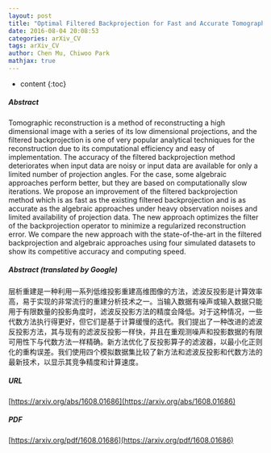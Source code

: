 ```yaml
---
layout: post
title: "Optimal Filtered Backprojection for Fast and Accurate Tomography Reconstruction"
date: 2016-08-04 20:08:53
categories: arXiv_CV
tags: arXiv_CV
author: Chen Mu, Chiwoo Park
mathjax: true
---
```


* content
{:toc}

##### Abstract
Tomographic reconstruction is a method of reconstructing a high dimensional image with a series of its low dimensional projections, and the filtered backprojection is one of very popular analytical techniques for the reconstruction due to its computational efficiency and easy of implementation. The accuracy of the filtered backprojection method deteriorates when input data are noisy or input data are available for only a limited number of projection angles. For the case, some algebraic approaches perform better, but they are based on computationally slow iterations. We propose an improvement of the filtered backprojection method which is as fast as the existing filtered backprojection and is as accurate as the algebraic approaches under heavy observation noises and limited availability of projection data. The new approach optimizes the filter of the backprojection operator to minimize a regularized reconstruction error. We compare the new approach with the state-of-the-art in the filtered backprojection and algebraic approaches using four simulated datasets to show its competitive accuracy and computing speed.

##### Abstract (translated by Google)
层析重建是一种利用一系列低维投影重建高维图像的方法，滤波反投影是计算效率高，易于实现的非常流行的重建分析技术之一。当输入数据有噪声或输入数据只能用于有限数量的投影角度时，滤波反投影方法的精度会降低。对于这种情况，一些代数方法执行得更好，但它们是基于计算缓慢的迭代。我们提出了一种改进的滤波反投影方法，其与现有的滤波反投影一样快，并且在重观测噪声和投影数据的有限可用性下与代数方法一样精确。新方法优化了反投影算子的滤波器，以最小化正则化的重构误差。我们使用四个模拟数据集比较了新方法和滤波反投影和代数方法的最新技术，以显示其竞争精度和计算速度。

##### URL
[https://arxiv.org/abs/1608.01686](https://arxiv.org/abs/1608.01686)

##### PDF
[https://arxiv.org/pdf/1608.01686](https://arxiv.org/pdf/1608.01686)

